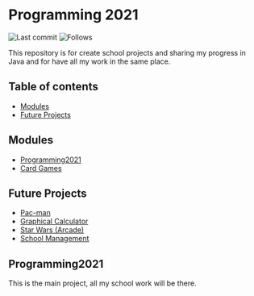# Programming 2021
![Last commit](https://img.shields.io/github/last-commit/pomaretta/PROG2021) ![Follows](https://img.shields.io/github/followers/pomaretta?style=social)

This repository is for create school projects and 
sharing my progress in Java
and for have all my work in the same place.

## Table of contents

* [Modules](#modules)
* [Future Projects](#future-projects)

## Modules

* [Programming2021](#programming2021)
* [Card Games](#card-games)

## Future Projects

* [Pac-man](https://en.wikipedia.org/wiki/Pac-Man)
* [Graphical Calculator](#)
* [Star Wars (Arcade)]()
* [School Management]()

## Programming2021

This is the main project, all my school work will be there.